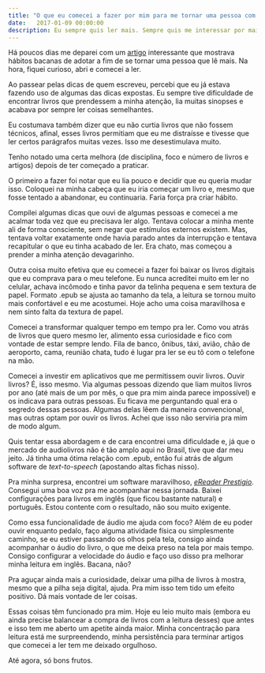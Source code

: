 ```yaml
---
title: "O que eu comecei a fazer por mim para me tornar uma pessoa com melhores hábitos de leitura"
date:   2017-01-09 00:00:00
description: Eu sempre quis ler mais. Sempre quis me interessar por mais livros não técnicos, ter mais disciplina de sentar pra ler e me concentrar numas páginas por um tempo. Estou caminhando nessa direção.
---
```


Há poucos dias me deparei com um [artigo](https://qz.com/876203/how-to-read-more-books/) interessante que mostrava hábitos bacanas de adotar a fim de se tornar uma pessoa que lê mais. Na hora, fiquei curioso, abri e comecei a ler.

Ao passear pelas dicas de quem escreveu, percebi que eu já estava fazendo uso de algumas das dicas expostas. Eu sempre tive dificuldade de encontrar livros que prendessem a minha atenção, lia muitas sinopses e acabava por sempre ler coisas semelhantes.

Eu costumava também dizer que eu não curtia livros que não fossem técnicos, afinal, esses livros permitiam que eu me distraísse e tivesse que ler certos parágrafos muitas vezes. Isso me desestimulava muito.

Tenho notado uma certa melhora (de disciplina, foco e número de livros e artigos) depois de ter começado a praticar.

O primeiro a fazer foi notar que eu lia pouco e decidir que eu queria mudar isso. Coloquei na minha cabeça que eu iria começar um livro e, mesmo que fosse tentado a abandonar, eu continuaria. Faria força pra criar hábito.

Compilei algumas dicas que ouvi de algumas pessoas e comecei a me acalmar toda vez que eu precisava ler algo. Tentava colocar a minha mente ali de forma consciente, sem negar que estímulos externos existem. Mas, tentava voltar exatamente onde havia parado antes da interrupção e tentava recapitular o que eu tinha acabado de ler. Era chato, mas começou a prender a minha atenção devagarinho.

Outra coisa muito efetiva que eu comecei a fazer foi baixar os livros digitais que eu comprava para o meu telefone. Eu nunca acreditei muito em ler no celular, achava incômodo e tinha pavor da telinha pequena e sem textura de papel. Formato .epub se ajusta ao tamanho da tela, a leitura se tornou muito mais confortável e eu me acostumei. Hoje acho uma coisa maravilhosa e nem sinto falta da textura de papel.

Comecei a transformar qualquer tempo em tempo pra ler. Como vou atrás de livros que quero mesmo ler, alimento essa curiosidade e fico com vontade de estar sempre lendo. Fila de banco, ônibus, táxi, avião, chão de aeroporto, cama, reunião chata, tudo é lugar pra ler se eu tô com o telefone na mão.

Comecei a investir em aplicativos que me permitissem ouvir livros. Ouvir livros? É, isso mesmo. Via algumas pessoas dizendo que liam muitos livros por ano (até mais de um por mês, o que pra mim ainda parece impossível) e os indicava para outras pessoas. Eu ficava me perguntando qual era o segredo dessas pessoas. Algumas delas lêem da maneira convencional, mas outras optam por ouvir os livros. Achei que isso não serviria pra mim de modo algum.

Quis tentar essa abordagem e de cara encontrei uma dificuldade e, já que o mercado de audiolivros não é tão amplo aqui no Brasil, tive que dar meu jeito. Já tinha uma ótima relação com .epub, então fui atrás de algum software de _text-to-speech_ (apostando altas fichas nisso).

Pra minha surpresa, encontrei um software maravilhoso, [_eReader Prestigio_](http://ereader.prestigio.com/). Consegui uma boa voz pra me acompanhar nessa jornada. Baixei configurações para livros em inglês (que ficou bastante natural) e português. Estou contente com o resultado, não sou muito exigente.

Como essa funcionalidade de áudio me ajuda com foco? Além de eu poder ouvir enquanto pedalo, faço alguma atividade física ou simplesmente caminho, se eu estiver passando os olhos pela tela, consigo ainda acompanhar o áudio do livro, o que me deixa preso na tela por mais tempo. Consigo configurar a velocidade do áudio e faço uso disso pra melhorar minha leitura em inglês. Bacana, não?

Pra aguçar ainda mais a curiosidade, deixar uma pilha de livros à mostra, mesmo que a pilha seja digital, ajuda. Pra mim isso tem tido um efeito positivo. Dá mais vontade de ler coisas.

Essas coisas têm funcionado pra mim. Hoje eu leio muito mais (embora eu ainda precise balancear a compra de livros com a leitura desses) que antes e isso tem me aberto um apetite ainda maior. Minha concentração para leitura está me surpreendendo, minha persistência para terminar artigos que comecei a ler tem me deixado orgulhoso.

Até agora, só bons frutos.
